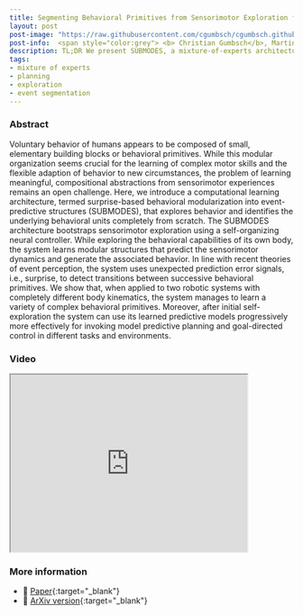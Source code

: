 ```yaml
---
title: Segmenting Behavioral Primitives from Sensorimotor Exploration for Event-Based Planning
layout: post
post-image: "https://raw.githubusercontent.com/cgumbsch/cgumbsch.github.io/master/assets/images/SUBMODES.gif"
post-info:  <span style="color:grey"> <b> Christian Gumbsch</b>, Martin V. Butz* & Georg Martius*</span> <br>  <span style="color:grey"> <i> IEEE TCDS</i> 2019</span> <br> <a href="https://arxiv.org/pdf/1902.09948" target="_blank" class="has-text-blue">Paper</i></a>
description: TL;DR We present SUBMODES, a mixture-of-experts architecture that segments behavioral primitives from self-organizing exploration that can later be used for model-based planning.
tags:
- mixture of experts
- planning
- exploration
- event segmentation
---
```


### Abstract

Voluntary behavior of humans appears to be composed of small, elementary building blocks or behavioral primitives. While this modular organization seems crucial for the learning of complex motor skills and the flexible adaption of behavior to new circumstances, the problem of learning meaningful, compositional abstractions from sensorimotor experiences remains an open challenge. Here, we introduce a computational learning architecture, termed surprise-based behavioral modularization into event-predictive structures (SUBMODES), that explores behavior and identifies the underlying behavioral units completely from scratch. The SUBMODES architecture bootstraps sensorimotor exploration using a self-organizing neural controller. While exploring the behavioral capabilities of its own body, the system learns modular structures that predict the sensorimotor dynamics and generate the associated behavior. In line with recent theories of event perception, the system uses unexpected prediction error signals, i.e., surprise, to detect transitions between successive behavioral primitives. We show that, when applied to two robotic systems with completely different body kinematics, the system manages to learn a variety of complex behavioral primitives. Moreover, after initial self-exploration the system can use its learned predictive models progressively more effectively for invoking model predictive planning and goal-directed control in different tasks and environments.

### Video

<iframe width="420" height="315"
src="https://youtu.be/QKQnecYjmTA?si=5cw_noa53eSy73Yi">
</iframe>

### More information
- :scroll: [Paper](https://ieeexplore.ieee.org/document/8753716){:target="_blank"}
- :page_facing_up: [ArXiv version](https://arxiv.org/pdf/1902.09948){:target="_blank"}
